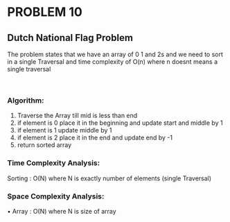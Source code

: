 # PROBLEM 10
## Dutch National Flag Problem
The problem states that we have an array of 0 1 and 2s and we need to sort in a single Traversal and time complexity of O(n) where n doesnt
means a single traversal

<br>

### Algorithm:
1. Traverse the Array till mid is less than end
2. if element is 0 place it in the beginning and update start and middle by 1
3. if element is 1 update middle by 1
4. if element is 2 place it in the end and update end by -1
5. return sorted array


### Time Complexity Analysis:
Sorting : O(N) where N is exactly number of elements (single Traversal)



### Space Complexity Analysis:
• Array : O(N) where N is size of array
